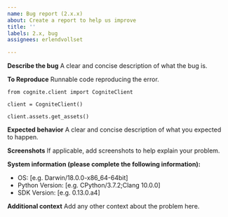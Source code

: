 ```yaml
---
name: Bug report (2.x.x)
about: Create a report to help us improve
title: ''
labels: 2.x, bug
assignees: erlendvollset

---
```


**Describe the bug**
A clear and concise description of what the bug is.

**To Reproduce**
Runnable code reproducing the error.
```
from cognite.client import CogniteClient

client = CogniteClient()

client.assets.get_assets()
```
**Expected behavior**
A clear and concise description of what you expected to happen.

**Screenshots**
If applicable, add screenshots to help explain your problem.

**System information (please complete the following information):**
 - OS: [e.g. Darwin/18.0.0-x86_64-64bit]
 - Python Version: [e.g. CPython/3.7.2;Clang 10.0.0]
 - SDK Version: [e.g. 0.13.0.a4]

**Additional context**
Add any other context about the problem here.
